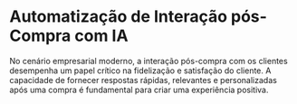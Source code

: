 # Automatização de Interação pós-Compra com IA
No cenário empresarial moderno, a interação pós-compra com os clientes desempenha um papel crítico na fidelização e satisfação do cliente. A capacidade de fornecer respostas rápidas, relevantes e personalizadas após uma compra é fundamental para criar uma experiência positiva.
